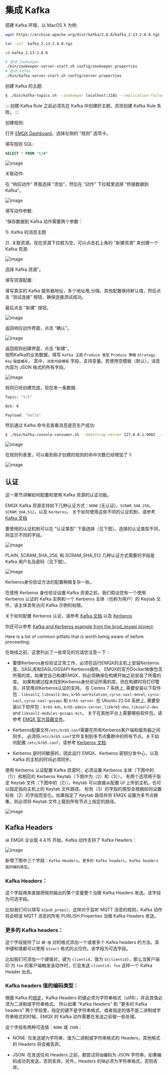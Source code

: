 # 集成 Kafka

搭建 Kafka 环境，以 MacOS X 为例:

```bash
wget https://archive.apache.org/dist/kafka/2.8.0/kafka_2.13-2.8.0.tgz

tar -xzf  kafka_2.13-2.8.0.tgz

cd kafka_2.13-2.8.0

# 启动 Zookeeper
./bin/zookeeper-server-start.sh config/zookeeper.properties
# 启动 Kafka
./bin/kafka-server-start.sh config/server.properties
```

创建 Kafka 的主题:

```bash
$ ./bin/kafka-topics.sh --zookeeper localhost:2181 --replication-factor 1 --partitions 1 --topic testTopic --create
```

:::
创建 Kafka Rule 之前必须先在 Kafka 中创建好主题，否则创建 Kafka Rule 失败。
:::

创建规则:

打开 [EMQX Dashboard](http://127.0.0.1:18083/#/rules)，选择左侧的 “规则” 选项卡。

填写规则 SQL:

```sql
SELECT * FROM "t/#"
```

![image](./assets/rule-engine/rule_sql.png)

关联动作:

在 “响应动作” 界面选择 “添加”，然后在 “动作” 下拉框里选择 “桥接数据到 Kafka”。

![image](./assets/rule-engine/kafka-action-0@2x.png)

填写动作参数:

“保存数据到 Kafka 动作需要两个参数：

1). Kafka 的消息主题

2). 关联资源。现在资源下拉框为空，可以点击右上角的 “新建资源” 来创建一个 Kafka 资源:

![image](./assets/rule-engine/kafka-resource-0@2x.png)

选择 Kafka 资源”。

填写资源配置:

填写真实的 Kafka 服务器地址，多个地址用,分隔，其他配置保持默认值，然后点击 “测试连接” 按钮，确保连接测试成功。

最后点击 “新建” 按钮。

![image](./assets/rule-engine/kafka-resource-2@2x.png)

返回响应动作界面，点击 “确认”。

![image](./assets/rule-engine/kafka-action-1@2x.png)

返回规则创建界面，点击 “新建”。
<br />按照Kafka的业务数据，填写 `Kafka 主题` `Produce 类型` `Produce 策略`  `Strategy Key`  `磁盘缓存`，
其中，`消息内容模板` 字段，支持变量。若使用空模板（默认），消息内容为 JSON 格式的所有字段。

![image](./assets/rule-engine/kafka-rulesql-1@2x.png)

规则已经创建完成，现在发一条数据:

```bash
Topic: "t/1"

QoS: 0

Payload: "hello"
```

然后通过 Kafka 命令去查看消息是否生产成功:

```bash
$ ./bin/kafka-console-consumer.sh --bootstrap-server 127.0.0.1:9092  --topic testTopic --from-beginning
```

![image](./assets/rule-engine/kafka-consumer.png)

在规则列表里，可以看到刚才创建的规则的命中次数已经增加了 1:

![image](./assets/rule-engine/kafka-rulelist-0@2x.png)

## 认证

这一章节讲解如何配置和使用 Kafka 资源的认证功能。

EMQX Kafka 资源支持如下几种认证方式：`NONE` (无认证)，`SCRAM_SHA_256`， `SCRAM_SHA_512`，以及 `Kerberos`。
关于如何使用这些不同的认证机制，请参考 [Kafka 文档](https://docs.confluent.io/platform/current/kafka/overview-authentication-methods.html)

要使用的认证机制可以在 “认证类型” 下面选择（见下图）。选择的认证类型不同，将显示不同的字段。

![image](./assets/rule-engine/kafka_resource_0_0.png)

PLAIN, SCRAM_SHA_256, 和 SCRAM_SHA_512 几种认证方式需要的字段是 Kafka 用户名及密码（见下图）。

![image](./assets/rule-engine/kafka_resource_0_1.png)


Kerberos身份验证方法的配置稍微复杂一些。

在使用 Kerberos 身份验证设置 Kafka 资源之前，我们假设您有一个使用 Kerberos 认证的 Kafka 实例和一个 Kerberos 主体（也称为用户）的 Keytab 文件，该主体具有访问 Kafka 示例的权限。

关于如何配置 Kerberos 认证，请参考 [Kafka 文档](https://docs.confluent.io/platform/current/kafka/authentication_sasl/authentication_sasl_gssapi.html#kafka-sasl-auth-gssapi) 以及 [Kerberos](https://web.mit.edu/kerberos/krb5-latest/doc/admin/index.html)

你还可以参考 [Kafka and Kerberos example from the brod_gssapi project](https://github.com/kafka4beam/brod_gssapi/tree/master/example).

Here is a list of common pitfalls that is worth being aware of before proceeding:

在继续之前，这里列出了一些常见的坑请您注意一下：

* 要使Kerberos身份验证正常工作，必须在运行EMQX的主机上安装Kerberos库、SASL库和SASL/GSSAPI Kerberos插件。
  EMQX的官方Docker映像包含所需的库。如果您自己构建EMQX，则必须确保在构建开始之前安装了所需的库。
  如果构建过程未找到Kerberos身份验证所需的库，则在构建时将打印警告，并禁用对Kerberos认证的支持。
  在 Centos 7 系统上, 需要安装以下软件包：`libsasl2`, `libsasl2-dev`, `krb5-workstation`,
  `cyrus-sasl-devel`, `cyrus-sasl`, `cyrus-sasl-gssapi` 和 `krb5-server`.
  在 Ubuntu 22.04 系统上, 需要安装以下软件包：`krb5-kdc`, `krb5-admin-server`, `libkrb5-dev`,
  `libsasl2-dev` and `libsasl2-modules-gssapi-mit`。
  关于在其他平台上需要哪些软件包，请参考 [EMQX 官方容器文件](https://github.com/emqx/emqx-builder)。

* Kerberos配置文件`/etc/krb5.conf`需要在所有Kerberos客户端和服务器之间同步。
  必须将`/etc/krb5.conf`文件复制到多节点集群中的所有节点。关于如何配置 `/etc/krb5.conf`，请参考
  [Kerberos 文档](https://web.mit.edu/kerberos/krb5-latest/doc/admin/conf_files/krb5_conf.html?highlight=krb5%20conf).

* Kerberos 是时间敏感的，因此运行 EMQX、Kerberos 密钥分发中心，以及 Kafka 的主机的时间必须同步。

使用 Kerberos 认证配置 Kafka 资源时，必须设置 Kerberos 主体（下图中的（1））和相应的 Kerberos Keytab（下图中为（2）和（3））。
有两个选项用于指定 Keytab 文件（下图中的（2））。Keytab 可以直接从配置 UI 上传到主机，也可以指定指向主机上的 Keytab 文件路径。
标有（3）的字段的类型会根据如何设置标有（2）的字段而变化。如果指定了 Keytab 路径并将 EMQX 设置为多节点群集，则必须将 Keytab 文件上载到所有节点上指定的路径。

![image](./assets/rule-engine/kafka_resource_0_2.png)

## Kafka Headers

从 EMQX 企业版 4.4.15 开始，Kafka 动作支持了 Kafka Headers：

![image](./assets/rule-engine/kafka_action_headers_zh.png)

新增了图中三个字段：`Kafka Headers`，`更多的 Kafka headers`，`Kafka headers 值的编码类型`。

### Kafka Headers：

这个字段用来直接把规则输出的某个变量整个当做 Kafka Headers 发送。该字段为可选字段。

比如我们可以填写 `${pub_props}`，这样对于监听 MQTT 消息的规则，Kafka 动作将会把该 MQTT 消息的所有 PUBLISH Properties 当做 Kafka Headers 发送。

### 更多的 Kafka headers：

这个字段提供了以 `键-值` 对的格式添加一个或者多个 Kafka headers 的方法。其中键和值都可以使用 `${var}` 格式的占位符。该字段为可选字段。

比如我们可添加一个键值对，键为 `clientid`，值为 `${clientid}`，那么当客户端 ID 为 `foo` 的客户端触发该动作时，它会发送 `clientid: foo` 这样一个 Kafka Header 出去。

### Kafka headers 值的编码类型：

根据 Kafka 的[规定](https://cwiki.apache.org/confluence/display/KAFKA/KIP-82+-+Add+Record+Headers)，Kafka Headers 的键必须为字符串格式（utf8），并且其值必须为二进制或字符串格式。
所以如果 “Kafka Headers” 和 “更多的 Kafka headers” 两个字段里，指定的键不是字符串格式，或者指定的值不是二进制或字符串格式的时候，EMQX 的 Kafka 动作需要在发送之前做一些处理。

这个字段有两种可选值：`NONE` 或 `JSON`：

- NONE: 仅发送键为字符串、值为二进制或字符串格式的 Headers，其他格式的 Headers 将会被丢弃。

- JSON: 在发送任何 Headers 之前，都尝试将`值`编码为 JSON 字符串，如果编码成功则发送，否则丢弃。另外，Headers 的`键`必须为字符串格式，否则丢弃。
